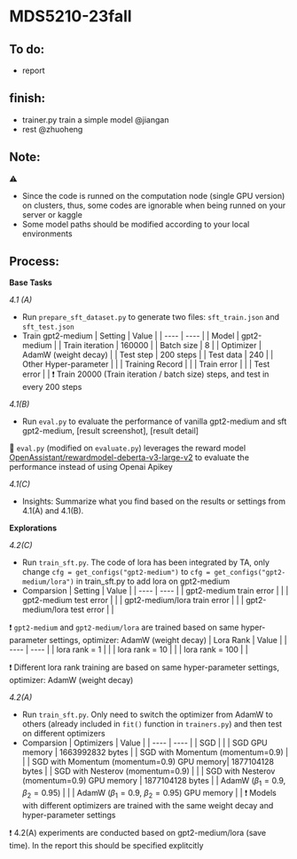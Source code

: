 # MDS5210-23fall


To do:
-
- report


finish:
-
- trainer.py train a simple model @jiangan
- rest @zhuoheng

Note:
-
⚠ 
- Since the code is runned on the computation node (single GPU version) on clusters, thus, some codes are ignorable when being runned on your server or kaggle
- Some model paths should be modified according to your local environments

Process:
-
**Base Tasks**  

*4.1 (A)*
- Run `prepare_sft_dataset.py` to generate two files: `sft_train.json` and `sft_test.json`
- Train gpt2-medium
  | Setting | Value |
  | ---- | ---- |
  | Model | gpt2-medium |
  | Train iteration | 160000 |
  | Batch size | 8 |
  | Optimizer | AdamW (weight decay) |
  | Test step | 200 steps |
  | Test data | 240 |
  | Other Hyper-parameter | <link> |
  | Training Record | <link> |
  | Train error | <link> |
  | Test error | <link> |
❗ Train 20000 (Train iteration / batch size) steps, and test in every 200 steps

  
*4.1(B)*
- Run `eval.py` to evaluate the performance of vanilla gpt2-medium and sft gpt2-medium, [result screenshot]<link>, [result detail]<link>
  
🚀 `eval.py` (modified on `evaluate.py`) leverages the reward model [OpenAssistant/rewardmodel-deberta-v3-large-v2](<https://huggingface.co/OpenAssistant/reward-model-deberta-v3-large-v2>) to evaluate the performance instead of using Openai Apikey  

*4.1(C)*
- Insights: Summarize what you find based on the results or settings from 4.1(A) and 4.1(B).

**Explorations**  
  
*4.2(C)*
- Run `train_sft.py`. The code of lora has been integrated by TA, only change `cfg = get_configs("gpt2-medium")` to `cfg = get_configs("gpt2-medium/lora")` in train_sft.py to add lora on gpt2-medium
- Comparsion
  | Setting | Value |
  | ---- | ---- |
  | gpt2-medium train error | <link> |
  | gpt2-medium test error | <link> |
  | gpt2-medium/lora train error | <link> |
  | gpt2-medium/lora test error | <link> |

❗ `gpt2-medium` and `gpt2-medium/lora` are trained based on same hyper-parameter settings, optimizer: AdamW (weight decay)
  | Lora Rank | Value |
  | ---- | ---- |
  | lora rank = 1 | <link> |
  | lora rank = 10 | <link> |
  | lora rank = 100 | <link> |

❗ Different lora rank training are based on same hyper-parameter settings, optimizer: AdamW (weight decay)

*4.2(A)*
- Run `train_sft.py`. Only need to switch the optimizer from AdamW to others (already included in `fit()` function in `trainers.py`) and then test on different optimizers
- Comparsion
  | Optimizers | Value |
  | ---- | ---- |
  | SGD | <link> |
  | SGD GPU memory | $1663992832$ bytes |
  | SGD with Momentum (momentum=0.9) | <link> |
  | SGD with Momentum (momentum=0.9) GPU memory| $1877104128$ bytes |
  | SGD with Nesterov (momentum=0.9) | <link> |
  | SGD with Nesterov (momentum=0.9) GPU memory | $1877104128$ bytes |
  | AdamW ($\beta_1=0.9$, $\beta_2=0.95$) | <link> |
  | AdamW ($\beta_1=0.9$, $\beta_2=0.95$) GPU memory | |
❗ Models with different optimizers are trained with the same weight decay and hyper-parameter settings

❗ 4.2(A) experiments are conducted based on gpt2-medium/lora (save time). In the report this should be specified explitcitly
  
  
